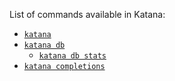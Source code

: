 List of commands available in Katana:

- [`katana`](/toolchain/katana/cli/katana.md)
- [`katana db`](/toolchain/katana/cli/db/index.md)
	- [`katana db stats`](/toolchain/katana/cli/db/stats.md)
- [`katana completions`](/toolchain/katana/cli/completions.md)
